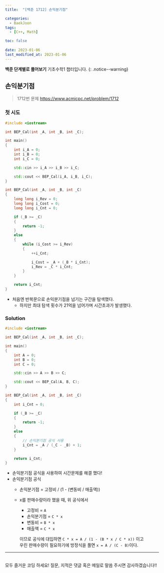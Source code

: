 ```yaml
---
title:  "[백준 1712] 손익분기점"

categories:
  - BaekJoon
tags:
  - [C++, Math]

toc: false
 
date: 2023-01-06
last_modified_at: 2023-01-06
---
```


**백준 단계별로 풀어보기** 기초수학1 챕터입니다.
{: .notice--warning}


## 손익분기점

> 1712번 문제 <https://www.acmicpc.net/problem/1712>

### 첫 시도
```cpp
#include <iostream>

int BEP_Cal(int _A, int _B, int _C);

int main()
{
    int i_A = 0;
    int i_B = 0;
    int i_C = 0;

    std::cin >> i_A >> i_B >> i_C;

    std::cout << BEP_Cal(i_A, i_B, i_C);
}

int BEP_Cal(int _A, int _B, int _C)
{
    long long i_Rev = 0;
    long long i_Cost = 0;
    long long i_Cnt = 0;

    if (_B >= _C)
    {
        return -1;
    }
    else
    {
        while (i_Cost >= i_Rev)
        {
            ++i_Cnt;

            i_Cost = _A + (_B * i_Cnt);
            i_Rev = _C * i_Cnt;
        }
    }

    return i_Cnt;
}
```

- 처음엔 반복문으로 손익분기점을 넘기는 구간을 탐색했다.
  - 하지만 최대 탐색 횟수가 21억을 넘어가며 시간초과가 발생했다.

### Solution
```cpp
#include <iostream>

int BEP_Cal(int _A, int _B, int _C);

int main()
{
    int A = 0;
    int B = 0;
    int C = 0;

    std::cin >> A >> B >> C;

    std::cout << BEP_Cal(A, B, C);
}

int BEP_Cal(int _A, int _B, int _C)
{
    int i_Cnt = 0;

    if (_B >= _C)
    {
        return -1;
    }
    else
    {
        // 손익분기점 공식 사용
        i_Cnt = _A / (_C - _B) + 1;
    }

    return i_Cnt;
}
```
- 손익분기점 공식을 사용하여 시간문제를 해결 했다!
- 손익분기점 공식
  - 손익분기점 = 고정비 / (1 - (변동비 / 매출액))
  - x를 판매수량이라 했을 때, 위 공식에서
    - 고정비 = `A`
    - 손익분기점 = `C * x`
    - 변동비 = `B * x`
    - 매출액 = `C * x`

    이므로 공식에 대입하면 `C * x = A / (1 - (B * x / C * x))` 이고  
    우린 판매수량이 필요하기에 방정식을 풀면 `x = A / (C - B)`이다.


***
<br>
    모두 즐거운 코딩 하세요!
    질문, 지적은 댓글 혹은 메일로 말씀 주시면 감사하겠습니다!!
    